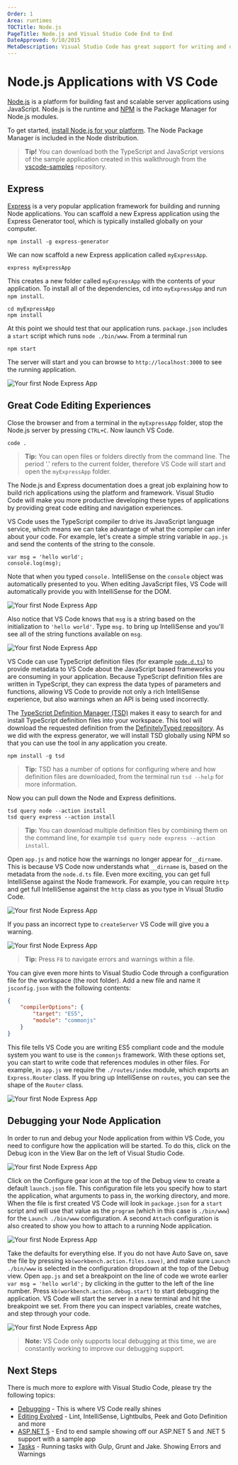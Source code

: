 ```yaml
---
Order: 1
Area: runtimes
TOCTitle: Node.js
PageTitle: Node.js and Visual Studio Code End to End
DateApproved: 9/10/2015
MetaDescription: Visual Studio Code has great support for writing and debugging Node.js applications.  At the heart of VS Code is a Node server so we use these features day-in day-out.
---
```


# Node.js Applications with VS Code
[Node.js](https://nodejs.org/) is a platform for building fast and scalable server applications using JavaScript. Node.js is the runtime and [NPM](https://www.npmjs.com/) is the Package Manager for Node.js modules.

To get started, [install Node.js for your platform](https://nodejs.org/download/). The Node Package Manager is included in the Node distribution.

> **Tip!** You can download both the TypeScript and JavaScript versions of the sample application created in this walkthrough from the [vscode-samples](https://github.com/Microsoft/vscode-samples/archive/master.zip) repository.

## Express
[Express](http://expressjs.com/) is a very popular application framework for building and running Node applications. You can scaffold a new Express application using the Express Generator tool, which is typically installed globally on your computer.

```
npm install -g express-generator
```

We can now scaffold a new Express application called `myExpressApp`.
```
express myExpressApp
```
This creates a new folder called `myExpressApp` with the contents of your application.  To install all of the dependencies, cd into `myExpressApp` and run `npm install`.
```
cd myExpressApp
npm install
```

At this point we should test that our application runs. `package.json` includes a `start` script which runs `node ./bin/www`. From a terminal run
```
npm start
```
The server will start and you can browse to `http://localhost:3000` to see the running application.

![Your first Node Express App](images/nodejs/express.png)

## Great Code Editing Experiences
Close the browser and from a terminal in the `myExpressApp` folder, stop the Node.js server by pressing `CTRL+C`.  Now launch VS Code.
```
code .
```
>**Tip:** You can open files or folders directly from the command line.  The period '.' refers to the current folder, therefore VS Code will start and open the `myExpressApp` folder.

The Node.js and Express documentation does a great job explaining how to build rich applications using the platform and framework. Visual Studio Code will make you more productive developing these types of applications by providing great code editing and navigation experiences.

VS Code uses the TypeScript compiler to drive its JavaScript language service, which means we can take advantage of what the compiler can infer about your code. For example, let's create a simple string variable in `app.js` and send the contents of the string to the console.
```
var msg = 'hello world';
console.log(msg);
```
Note that when you typed `console.` IntelliSense on the `console` object was automatically presented to you. When editing JavaScript files, VS Code will automatically provide you with IntelliSense for the DOM.

![Your first Node Express App](images/nodejs/consoleintellisense.png)

Also notice that VS Code knows that `msg` is a string based on the initialization to `'hello world'`.  Type `msg.` to bring up IntelliSense and you'll see all of the string functions available on `msg`.

![Your first Node Express App](images/nodejs/stringintellisense.png)

VS Code can use TypeScript definition files (for example [`node.d.ts`](https://github.com/borisyankov/DefinitelyTyped/blob/master/node/node.d.ts)) to provide metadata to VS Code about the JavaScript based frameworks you are consuming in your application. Because TypeScript definition files are written in TypeScript, they can express the data types of parameters and functions, allowing VS Code to provide not only a rich IntelliSense experience, but also warnings when an API is being used incorrectly.

The [TypeScript Definition Manager (TSD)](http://definitelytyped.org/tsd/) makes it easy to search for and install TypeScript definition files into your workspace. This tool will download the requested definition from the [DefinitelyTyped repository](https://github.com/borisyankov/DefinitelyTyped). As we did with the express generator, we will install TSD globally using NPM so that you can use the tool in any application you create.

```
npm install -g tsd
```
>**Tip:** TSD has a number of options for configuring where and how definition files are downloaded, from the terminal run `tsd --help` for more information.

Now you can pull down the Node and Express definitions.

```
tsd query node --action install
tsd query express --action install
```
>**Tip:** You can download multiple definition files by combining them on the command line, for example `tsd query node express --action install`.

Open `app.js` and notice how the warnings no longer appear for`__dirname`. This is because VS Code now understands what `__dirname` is, based on the metadata from the `node.d.ts` file. Even more exciting, you can get full IntelliSense against the Node framework. For example, you can require `http` and get full IntelliSense against the `http` class as you type in Visual Studio Code.

![Your first Node Express App](images/nodejs/intellisense.png)

If you pass an incorrect type to `createServer` VS Code will give you a warning.

![Your first Node Express App](images/nodejs/warning.png)

>**Tip:** Press `F8` to navigate errors and warnings within a file.

You can give even more hints to Visual Studio Code through a configuration file for the workspace (the root folder). Add a new file and name it `jsconfig.json` with the following contents:

```json
{
	"compilerOptions": {
		"target": "ES5",
		"module": "commonjs"
	}
}
```
This file tells VS Code you are writing ES5 compliant code and the module system you want to use is the `commonjs` framework. With these options set, you can start to write code that references modules in other files. For example, in `app.js` we require the `./routes/index` module, which exports an `Express.Router` class. If you bring up IntelliSense on `routes`, you can see the shape of the `Router` class.

![Your first Node Express App](images/nodejs/moduleintellisense.png)

## Debugging your Node Application

In order to run and debug your Node application from within VS Code, you need to configure how the application will be started. To do this, click on the Debug icon in the View Bar on the left of Visual Studio Code.

![Your first Node Express App](images/nodejs/debugicon.png)

Click on the Configure gear icon at the top of the Debug view to create a default `launch.json` file. This configuration file lets you specify how to start the application, what arguments to pass in, the working directory, and more. When the file is first created VS Code will look in `package.json` for a `start` script and will use that value as the `program` (which in this case is `./bin/www`) for the `Launch ./bin/www` configuration. A second `Attach` configuration is also created to show you how to attach to a running Node application.

![Your first Node Express App](images/nodejs/launchjson.png)

Take the defaults for everything else. If you do not have Auto Save on, save the file by pressing `kb(workbench.action.files.save)`, and make sure `Launch ./bin/www` is selected in the configuration dropdown at the top of the Debug view. Open `app.js` and set a breakpoint on the line of code we wrote earlier `var msg = 'hello world';` by clicking in the gutter to the left of the line number. Press `kb(workbench.action.debug.start)` to start debugging the application. VS Code will start the server in a new terminal and hit the breakpoint we set. From there you can inspect variables, create watches, and step through your code.

![Your first Node Express App](images/nodejs/debugsession.png)

>**Note:** VS Code only supports local debugging at this time, we are constantly working to improve our debugging support.

## Next Steps
There is much more to explore with Visual Studio Code, please try the following topics:

* [Debugging](/docs/editor/debugging) - This is where VS Code really shines
* [Editing Evolved](/docs/editor/editingevolved) - Lint, IntelliSense, Lightbulbs, Peek and Goto Definition and more
* [ASP.NET 5](/docs/runtimes/ASPnet5) - End to end sample showing off our ASP.NET 5 and .NET 5 support with a sample app
* [Tasks](/docs/editor/tasks) - Running tasks with Gulp, Grunt and Jake.  Showing Errors and Warnings

